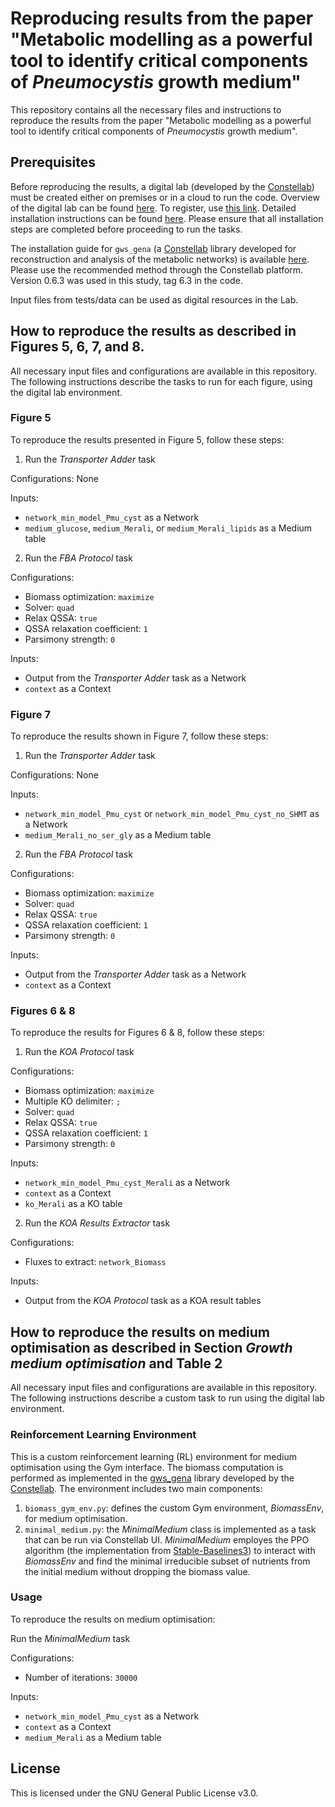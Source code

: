 # Reproducing results from the paper "Metabolic modelling as a powerful tool to identify critical components of _Pneumocystis_ growth medium"
This repository contains all the necessary files and instructions to reproduce the results from the paper "Metabolic modelling as a powerful tool to identify critical components of _Pneumocystis_ growth medium".

## Prerequisites
Before reproducing the results, a digital lab (developed by the [Constellab](https://constellab.io/)) must be created either on premises or in a cloud to run the code. Overview of the digital lab can be found [here](https://constellab.community/bricks/gws_academy/latest/doc/digital-lab/overview/294e86b4-ce9a-4c56-b34e-61c9a9a8260d). To register, use [this link](https://constellab.space/signup). Detailed installation instructions can be found [here](https://constellab.community/bricks/gws_academy/latest/doc/digital-lab/digital-lab-for-desktop/700a88e8-da5c-4e97-b6eb-86e1b26f73e4#tutoriel-en-fran%C3%A7ais-pour-installer-un-digital-lab-desktop). Please ensure that all installation steps are completed before proceeding to run the tasks.

The installation guide for `gws_gena` (a [Constellab](https://constellab.io/) library developed for reconstruction and analysis of the metabolic networks) is available [here](https://github.com/Constellab/gws_gena/tree/master?tab=readme-ov-file). Please use the recommended method through the Constellab platform. Version 0.6.3 was used in this study, tag 6.3 in the code.

Input files from tests/data can be used as digital resources in the Lab.

## How to reproduce the results as described in Figures 5, 6, 7, and 8. 
All necessary input files and configurations are available in this repository. The following instructions describe the tasks to run for each figure, using the digital lab environment.

### Figure 5
To reproduce the results presented in Figure 5, follow these steps:

1. Run the _Transporter Adder_ task

  Configurations: None
  
  Inputs:
  - `network_min_model_Pmu_cyst` as a Network
  - `medium_glucose`, `medium_Merali`, or `medium_Merali_lipids` as a Medium table

2. Run the _FBA Protocol_ task

  Configurations:
  - Biomass optimization: `maximize`
  - Solver: `quad`
  - Relax QSSA: `true`
  - QSSA relaxation coefficient: `1`
  - Parsimony strength: `0`
  
  Inputs:
  - Output from the _Transporter Adder_ task as a Network
  - `context` as a Context

### Figure 7
To reproduce the results shown in Figure 7, follow these steps:

1. Run the _Transporter Adder_ task

  Configurations: None
  
  Inputs:
  - `network_min_model_Pmu_cyst` or `network_min_model_Pmu_cyst_no_SHMT` as a Network
  - `medium_Merali_no_ser_gly` as a Medium table

2. Run the _FBA Protocol_ task

  Configurations:
  - Biomass optimization: `maximize`
  - Solver: `quad`
  - Relax QSSA: `true`
  - QSSA relaxation coefficient: `1`
  - Parsimony strength: `0`
  
  Inputs:
  - Output from the _Transporter Adder_ task as a Network
  - `context` as a Context

### Figures 6 & 8
To reproduce the results for Figures 6 & 8, follow these steps:

1. Run the _KOA Protocol_ task

  Configurations:
  - Biomass optimization: `maximize`
  - Multiple KO delimiter: `;`
  - Solver: `quad`
  - Relax QSSA: `true`
  - QSSA relaxation coefficient: `1`
  - Parsimony strength: `0`
  
  Inputs:
  - `network_min_model_Pmu_cyst_Merali` as a Network
  - `context` as a Context
  - `ko_Merali` as a KO table

2. Run the _KOA Results Extractor_ task

  Configurations:
  - Fluxes to extract: `network_Biomass`
  
  Inputs:
  - Output from the _KOA Protocol_ task as a KOA result tables

## How to reproduce the results on medium optimisation as described in Section _Growth medium optimisation_ and Table 2
All necessary input files and configurations are available in this repository. The following instructions describe a custom task to run using the digital lab environment.

### Reinforcement Learning Environment
This is a custom reinforcement learning (RL) environment for medium optimisation using the Gym interface. The biomass computation is performed as implemented in the [gws_gena](https://github.com/Constellab/gws_gena) library developed by the [Constellab](https://constellab.io/). The environment includes two main components:

1. `biomass_gym_env.py`: defines the custom Gym environment, _BiomassEnv_, for medium optimisation.
2. `minimal_medium.py`: the _MinimalMedium_ class is implemented as a task that can be run via Constellab UI. _MinimalMedium_ employes the PPO algorithm (the implementation from [Stable-Baselines3](https://stable-baselines3.readthedocs.io/en/master/)) to interact with _BiomassEnv_ and find the minimal irreducible subset of nutrients from the initial medium without dropping the biomass value.

### Usage
To reproduce the results on medium optimisation:

Run the _MinimalMedium_ task

  Configurations:
  - Number of iterations: `30000`
  
  Inputs:
  - `network_min_model_Pmu_cyst` as a Network
  - `context` as a Context
  - `medium_Merali` as a Medium table

## License
This is licensed under the GNU General Public License v3.0.
